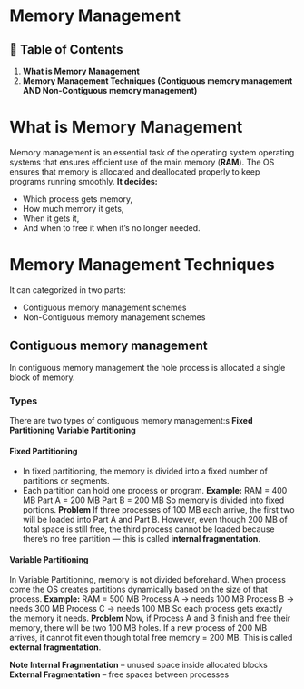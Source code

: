 # **Memory Management**

## 📑 Table of Contents


1. **What is Memory Management**
2. **Memory Management Techniques (Contiguous memory management AND Non-Contiguous memory management)**




# What is Memory Management
Memory management is an essential task of the operating system operating systems that ensures efficient use of the main memory (**RAM**). The OS ensures that memory is allocated and deallocated properly to keep programs running smoothly.
**It decides:**
- Which process gets memory,
- How much memory it gets,
- When it gets it,
- And when to free it when it’s no longer needed.






# Memory Management Techniques
It can categorized in two parts:
- Contiguous memory management schemes
- Non-Contiguous memory management schemes


## Contiguous memory management
In contiguous memory management the hole process is allocated a single block of memory.
### Types
There are two types of contiguous memory management:s
**Fixed Partitioning**
**Variable Partitioning**


#### Fixed Partitioning
- In fixed partitioning, the memory is divided into a fixed number of partitions or segments.
- Each partition can hold one process or program.
**Example:**
RAM = 400 MB
Part A = 200 MB
Part B = 200 MB
So memory is divided into fixed portions.
**Problem**
If three processes of 100 MB each arrive, the first two will be loaded into Part A and Part B.
However, even though 200 MB of total space is still free, the third process cannot be loaded because there’s no free partition — this is called **internal fragmentation**.


#### Variable Partitioning
In Variable Partitioning, memory is not divided beforehand.
When process come the OS creates partitions dynamically based on the size of that process.
**Example:**
RAM = 500 MB
Process A → needs 100 MB
Process B → needs 300 MB
Process C → needs 100 MB
So each process gets exactly the memory it needs.
**Problem**
Now, if Process A and B finish and free their memory, there will be two 100 MB holes. If a new process of 200 MB arrives, it cannot fit even though total free memory = 200 MB.
This is called **external fragmentation**.

**Note**
**Internal Fragmentation** – unused space inside allocated blocks
**External Fragmentation** – free spaces between processes